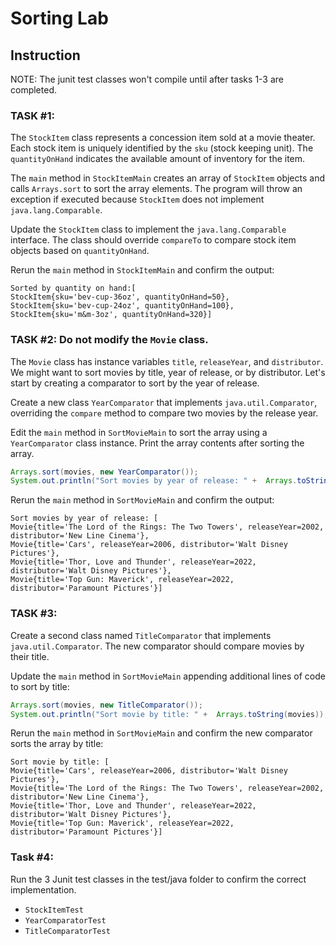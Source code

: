 # Sorting Lab

## Instruction

NOTE: The junit test classes won't compile until after tasks 1-3 are completed.

### TASK #1:

The `StockItem` class represents a concession item sold at a movie theater.
Each stock item is uniquely identified by the `sku` (stock keeping unit).
The `quantityOnHand` indicates the available amount of inventory for the item.

The `main` method in `StockItemMain` creates an array of `StockItem` objects and calls `Arrays.sort`
to sort the array elements.  The program will throw an exception if executed
because `StockItem` does not implement `java.lang.Comparable`. 

Update the `StockItem` class to implement the `java.lang.Comparable` interface. 
The class should override `compareTo` to compare stock item objects based on `quantityOnHand`.

Rerun the `main` method in `StockItemMain` and confirm the output:

```text
Sorted by quantity on hand:[
StockItem{sku='bev-cup-36oz', quantityOnHand=50}, 
StockItem{sku='bev-cup-24oz', quantityOnHand=100}, 
StockItem{sku='m&m-3oz', quantityOnHand=320}]
```

### TASK #2: Do not modify the `Movie` class.

The `Movie` class has instance variables `title`, `releaseYear`, and `distributor`.
We might want to sort movies by title, year of release, or by distributor.
Let's start by creating a comparator to sort by the year of release.  

Create a new class `YearComparator` that implements `java.util.Comparator`,
overriding the `compare` method to compare two movies by the release year.

Edit the `main` method in `SortMovieMain` to sort the array using a `YearComparator` class instance.
Print the array contents after sorting the array.

```java
Arrays.sort(movies, new YearComparator());
System.out.println("Sort movies by year of release: " +  Arrays.toString(movies));
```

Rerun the `main` method in `SortMovieMain` and confirm the output:

```text
Sort movies by year of release: [
Movie{title='The Lord of the Rings: The Two Towers', releaseYear=2002, distributor='New Line Cinema'}, 
Movie{title='Cars', releaseYear=2006, distributor='Walt Disney Pictures'}, 
Movie{title='Thor, Love and Thunder', releaseYear=2022, distributor='Walt Disney Pictures'}, 
Movie{title='Top Gun: Maverick', releaseYear=2022, distributor='Paramount Pictures'}]
```

### TASK #3:

Create a second class named `TitleComparator` that implements `java.util.Comparator`.
The new comparator should  compare movies by their title.

Update the `main` method in `SortMovieMain` appending additional lines of code to sort by title:

```java
Arrays.sort(movies, new TitleComparator());
System.out.println("Sort movie by title: " +  Arrays.toString(movies));
```

Rerun the `main` method in `SortMovieMain` and confirm the new comparator sorts the array by title:

```text
Sort movie by title: [
Movie{title='Cars', releaseYear=2006, distributor='Walt Disney Pictures'}, 
Movie{title='The Lord of the Rings: The Two Towers', releaseYear=2002, distributor='New Line Cinema'}, 
Movie{title='Thor, Love and Thunder', releaseYear=2022, distributor='Walt Disney Pictures'}, 
Movie{title='Top Gun: Maverick', releaseYear=2022, distributor='Paramount Pictures'}]
```
### Task #4:

Run the 3 Junit test classes in the test/java folder to confirm the correct implementation.

- `StockItemTest` 
- `YearComparatorTest` 
- `TitleComparatorTest` 
